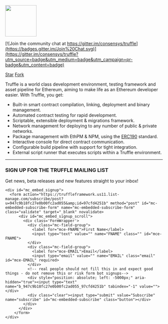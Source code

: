 <img src='/docs/img/logo.png' width="100px" />

[![Join the community chat at https://gitter.im/consensys/truffle](https://badges.gitter.im/Join%20Chat.svg)](https://gitter.im/consensys/truffle?utm_source=badge&utm_medium=badge&utm_campaign=pr-badge&utm_content=badge)

<a class="github-button" href="https://github.com/trufflesuite/truffle" data-icon="octicon-star" data-show-count="true" aria-label="Star trufflesuite/truffle on GitHub">Star</a>
<a class="github-button" href="https://github.com/trufflesuite/truffle/fork" data-icon="octicon-repo-forked" data-show-count="true" aria-label="Fork trufflesuite/truffle on GitHub">Fork</a>

Truffle is a world class development environment, testing framework and asset pipeline for Ethereum, aiming to make life as an Ethereum developer easier. With Truffle, you get:

* Built-in smart contract compilation, linking, deployment and binary management.
* Automated contract testing for rapid development.
* Scriptable, extensible deployment & migrations framework.
* Network management for deploying to any number of public & private networks.
* Package management with EthPM & NPM, using the [ERC190](https://github.com/ethereum/EIPs/issues/190) standard.
* Interactive console for direct contract communication.
* Configurable build pipeline with support for tight integration.
* External script runner that executes scripts within a Truffle environment.

-------------------------------

<div class="BetaSignup">
  <h3>SIGN UP FOR THE TRUFFLE MAILING LIST</h3>

  <p>Get news, beta releases and new features straight to your inbox!</p>

    <div id="mc_embed_signup">
      <form action="https://truffleframework.us11.list-manage.com/subscribe/post?u=947c9b18fc27e0b00fc2ad055&amp;id=97cfd4251b" method="post" id="mc-embedded-subscribe-form" name="mc-embedded-subscribe-form" class="validate" target="_blank" novalidate>
          <div id="mc_embed_signup_scroll">
            <div class='FormWrapper'>
              <div class="mc-field-group">
                <label for="mce-FNAME">First Name</label>
                <input type="text" value="" name="FNAME" class="" id="mce-FNAME">
              </div>
              <div class="mc-field-group">
                <label for="mce-EMAIL">Email</label>
                <input type="email" value="" name="EMAIL" class="email" id="mce-EMAIL" required>
              </div>
              <!-- real people should not fill this in and expect good things - do not remove this or risk form bot signups-->
              <div style="position: absolute; left: -5000px;" aria-hidden="true"><input type="text" name="b_947c9b18fc27e0b00fc2ad055_97cfd4251b" tabindex="-1" value=""></div>
              <div class="clear"><input type="submit" value="Subscribe" name="subscribe" id="mc-embedded-subscribe" class="button"></div>
            </div>
          </div>
        </form>
    </div>
</div>
